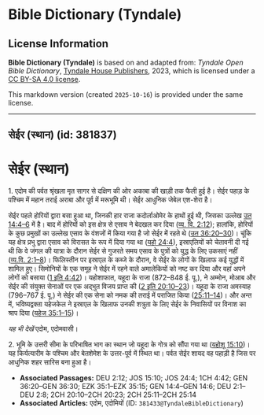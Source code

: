 # Bible Dictionary (Tyndale)

## License Information

**Bible Dictionary (Tyndale)** is based on and adapted from: _Tyndale Open Bible Dictionary_, [Tyndale House Publishers](https://tyndaleopenresources.com/), 2023, which is licensed under a [CC BY-SA 4.0 license](https://creativecommons.org/licenses/by-sa/4.0/legalcode.en).

This markdown version (created `2025-10-16`) is provided under the same license.



--------------------------------

## सेईर (स्थान) (id: 381837)

सेईर (स्थान)
============

1\. एदोम की पर्वत श्रृंखला मृत सागर से दक्षिण की ओर अकाबा की खाड़ी तक फैली हुई है। सेईर पहाड़ के पश्चिम में महान तराई अराबा और पूर्व में मरूभूमि थी। सेईर आधुनिक जेबेल एश\-शेरा है।

सेईर पहले होरियों द्वारा बसा हुआ था, जिनकी हार राजा कदोर्लाओमेर के हाथों हुई थी, जिसका उल्लेख [उत 14:4–6](https://ref.ly/Gen14:4-Gen14:6) में है। बाद में होरियों को इस क्षेत्र से एसाव ने बेदखल कर दिया ([व्य. वि. 2:12](https://ref.ly/Deut2:12)); हालांकि, होरियों के कुछ प्रमुखों का उल्लेख एसाव के वंशजों में किया गया है जो सेईर में रहते थे ([उत 36:20–30](https://ref.ly/Gen36:20-Gen36:30))। चूंकि यह क्षेत्र प्रभु द्वारा एसाव को विरासत के रूप में दिया गया था ([यहो 24:4](https://ref.ly/Josh24:4)), इस्राएलियों को चेतावनी दी गई थी कि वे जंगल की यात्रा के दौरान सेईर से गुजरते समय एसाव के पुत्रों को युद्ध के लिए उकसाएं नहीं ([व्य.वि. 2:1–8](https://ref.ly/Deut2:1-Deut2:8))। फिलिस्तीन पर इस्राएल के कब्जे के दौरान, वे सेईर के लोगों के खिलाफ कई युद्धों में शामिल हुए। सिमोनियों के एक समूह ने सेईर में रहने वाले अमालेकियों को नष्ट कर दिया और वहां अपने लोगों को बसाया ([1 इति 4:42](https://ref.ly/1Chr4:42))। यहोशाफात, यहूदा के राजा (872–848 ई. पू.), ने अम्मोन, मोआब और सेईर की संयुक्त सेनाओं पर एक अद्भुत विजय प्राप्त की ([2 इति 20:10–23](https://ref.ly/2Chr20:10-2Chr20:23))। यहूदा के राजा अमस्याह (796–767 ई. पू.) ने सेईर की एक सेना को नमक की तराई में पराजित किया ([25:11–14](https://ref.ly/2Chr25:11-2Chr25:14))। और अन्त में, भविष्यद्वक्ता यहेजकेल ने इस्राएल के खिलाफ उनकी शत्रुता के लिए सेईर के निवासियों पर विनाश का श्राप दिया ([यहेज 35:1–15](https://ref.ly/Ezek35:1-Ezek35:15))।

*यह भी देखें* एदोम, एदोमवासी।

2\. भूमि के उत्तरी सीमा के परिभाषित भाग का स्थान जो यहूदा के गोत्र को सौंपा गया था ([यहोशू 15:10](https://ref.ly/Josh15:10))। यह किर्यत्यारीम के पश्चिम और बेतशेमेश के उत्तर\-पूर्व में स्थित था। पर्वत सेईर शायद वह पहाड़ी है जिस पर आधुनिक शहर सारिस बना हुआ है।

* **Associated Passages:** DEU 2:12; JOS 15:10; JOS 24:4; 1CH 4:42; GEN 36:20–GEN 36:30; EZK 35:1–EZK 35:15; GEN 14:4–GEN 14:6; DEU 2:1–DEU 2:8; 2CH 20:10–2CH 20:23; 2CH 25:11–2CH 25:14
* **Associated Articles:** एदोम, एदोमियों (ID: `381433@TyndaleBibleDictionary`)


